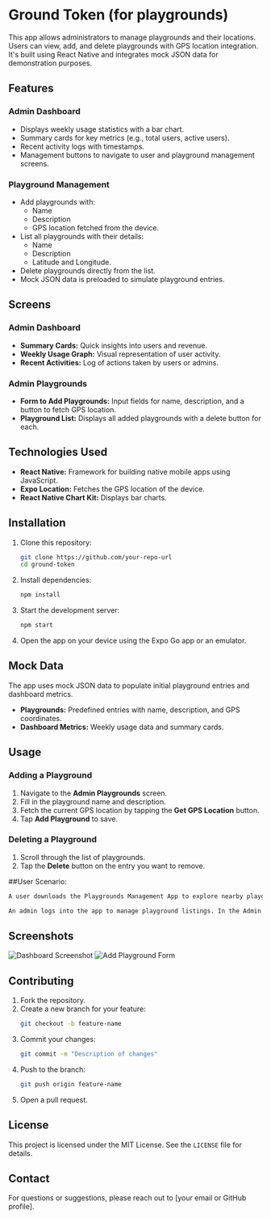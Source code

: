 # Ground Token (for playgrounds)

This app allows administrators to manage playgrounds and their locations. Users can view, add, and delete playgrounds with GPS location integration. It's built using React Native and integrates mock JSON data for demonstration purposes.

## Features

### Admin Dashboard
- Displays weekly usage statistics with a bar chart.
- Summary cards for key metrics (e.g., total users, active users).
- Recent activity logs with timestamps.
- Management buttons to navigate to user and playground management screens.

### Playground Management
- Add playgrounds with:
  - Name
  - Description
  - GPS location fetched from the device.
- List all playgrounds with their details:
  - Name
  - Description
  - Latitude and Longitude.
- Delete playgrounds directly from the list.
- Mock JSON data is preloaded to simulate playground entries.

## Screens

### Admin Dashboard
- **Summary Cards:** Quick insights into users and revenue.
- **Weekly Usage Graph:** Visual representation of user activity.
- **Recent Activities:** Log of actions taken by users or admins.

### Admin Playgrounds
- **Form to Add Playgrounds:** Input fields for name, description, and a button to fetch GPS location.
- **Playground List:** Displays all added playgrounds with a delete button for each.

## Technologies Used
- **React Native:** Framework for building native mobile apps using JavaScript.
- **Expo Location:** Fetches the GPS location of the device.
- **React Native Chart Kit:** Displays bar charts.

## Installation

1. Clone this repository:
   ```bash
   git clone https://github.com/your-repo-url
   cd ground-token
   ```
2. Install dependencies:
   ```bash
   npm install
   ```
3. Start the development server:
   ```bash
   npm start
   ```
4. Open the app on your device using the Expo Go app or an emulator.

## Mock Data
The app uses mock JSON data to populate initial playground entries and dashboard metrics.
- **Playgrounds:** Predefined entries with name, description, and GPS coordinates.
- **Dashboard Metrics:** Weekly usage data and summary cards.

## Usage

### Adding a Playground
1. Navigate to the **Admin Playgrounds** screen.
2. Fill in the playground name and description.
3. Fetch the current GPS location by tapping the **Get GPS Location** button.
4. Tap **Add Playground** to save.

### Deleting a Playground
1. Scroll through the list of playgrounds.
2. Tap the **Delete** button on the entry you want to remove.


##User Scenario:
```bash
A user downloads the Playgrounds Management App to explore nearby playgrounds. After launching the app, they quickly locate the Playgrounds section and browse through the list of available options. They find a playground close to their home, check its details, and note the coordinates to visit later. Impressed by the clean design and ease of navigation, they decide to recommend the app to friends who also enjoy family outings.

An admin logs into the app to manage playground listings. In the Admin Dashboard, they review key metrics like the number of users and weekly activity. They then navigate to the Playground Management section to update information about a playground, including its description and GPS coordinates. After ensuring the details are accurate, they add a new entry for a recently developed playground and delete an obsolete one, all within minutes. 
```

## Screenshots
![Dashboard Screenshot](#)
![Add Playground Form](#)

## Contributing

1. Fork the repository.
2. Create a new branch for your feature:
   ```bash
   git checkout -b feature-name
   ```
3. Commit your changes:
   ```bash
   git commit -m "Description of changes"
   ```
4. Push to the branch:
   ```bash
   git push origin feature-name
   ```
5. Open a pull request.

## License
This project is licensed under the MIT License. See the `LICENSE` file for details.

## Contact
For questions or suggestions, please reach out to [your email or GitHub profile].
